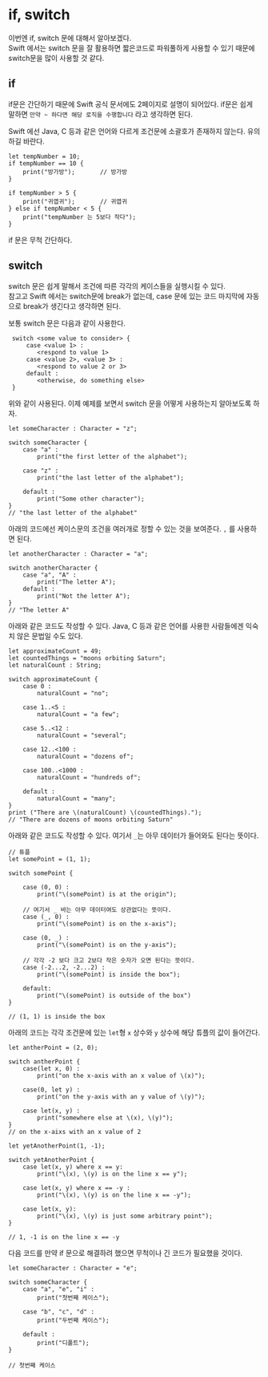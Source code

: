 # if, switch 
이번엔 if, switch 문에 대해서 알아보겠다.  
Swift 에서는 switch 문을 잘 활용하면 짧은코드로 파워풀하게 사용할 수 있기 때문에 switch문을 많이 사용할 것 같다.

## if
if문은 간단하기 때문에 Swift 공식 문서에도 2페이지로 설명이 되어있다.
if문은 쉽게 말하면 `만약 ~ 하다면 해당 로직을 수행합니다` 라고 생각하면 된다.   

Swift 에선 Java, C 등과 같은 언어와 다르게 조건문에 소괄호가 존재하지 않는다. 유의하길 바란다.

```
let tempNumber = 10;
if tempNumber == 10 {
    print("방가방");       // 방가방
}

if tempNumber > 5 {
    print("귀엽귀");       // 귀엽귀
} else if tempNumber < 5 {
    print("tempNumber 는 5보다 작다");
}
``` 

if 문은 무척 간단하다.


## switch
switch 문은 쉽게 말해서 조건에 따른 각각의 케이스들을 실행시킬 수 있다.   
참고고 Swift 에서는 switch문에 break가 없는데, case 문에 있는 코드 마지막에 자동으로 break가 생긴다고 생각하면 된다.  
 
보통 switch 문은 다음과 같이 사용한다.
```
 switch <some value to consider> {
     case <value 1> :
        <respond to value 1>
     case <value 2>, <value 3> : 
        <respond to value 2 or 3>
     default : 
        <otherwise, do something else>
 }
```
위와 같이 사용된다. 이제 예제를 보면서 switch 문을 어떻게 사용하는지 알아보도록 하자.

```
let someCharacter : Character = "z";

switch someCharacter {
    case "a" :
        print("the first letter of the alphabet");
    
    case "z" :
        print("the last letter of the alphabet");

    default : 
        print("Some other character");
} 
// "the last letter of the alphabet"
```

아래의 코드에선 케이스문의 조건을 여러개로 정할 수 있는 것을 보여준다. `,` 를 사용하면 된다.
```
let anotherCharacter : Character = "a";

switch anotherCharacter {
    case "a", "A" : 
        print("The letter A");
    default :
        print("Not the letter A");
}
// "The letter A"
```

아래와 같은 코드도 작성할 수 있다. Java, C 등과 같은 언어를 사용한 사람들에겐 익숙치 않은 문법일 수도 있다.
```
let approximateCount = 49;
let countedThings = "moons orbiting Saturn";
let naturalCount : String;

switch approximateCount {
    case 0 :
        naturalCount = "no";
    
    case 1..<5 :
        naturalCount = "a few";

    case 5..<12 :
        naturalCount = "several";

    case 12..<100 :
        naturalCount = "dozens of";

    case 100..<1000 :
        naturalCount = "hundreds of";

    default : 
        naturalCount = "many";
}
print ("There are \(naturalCount) \(countedThings).");
// "There are dozens of moons orbiting Saturn"
```

아래와 같은 코드도 작성할 수 있다. 여기서 `_`는 아무 데이터가 들어와도 된다는 뜻이다.
```
// 튜플
let somePoint = (1, 1);

switch somePoint {
    
    case (0, 0) :
        print("\(somePoint) is at the origin");

    // 여기서 _ 바는 아무 데이터여도 상관없다는 뜻이다.
    case (_, 0) :
        print("\(somePoint) is on the x-axis");

    case (0, _) :
        print("\(somePoint) is on the y-axis");

    // 각각 -2 보다 크고 2보다 작은 숫자가 오면 된다는 뜻이다.
    case (-2...2, -2...2) : 
        print("\(somePoint) is inside the box");

    default:
        print("\(somePoint) is outside of the box")
}

// (1, 1) is inside the box
```

아래의 코드는 각각 조건문에 있는 `let`형 `x` 상수와 `y` 상수에 해당 튜플의 값이 들어간다.
```
let antherPoint = (2, 0);

switch antherPoint {
    case(let x, 0) :
        print("on the x-axis with an x value of \(x)");

    case(0, let y) :
        print("on the y-axis with an y value of \(y)");
    
    case let(x, y) :
        print("somewhere else at \(x), \(y)");
}
// on the x-aixs with an x value of 2
```

```
let yetAnotherPoint(1, -1);

switch yetAnotherPoint {
    case let(x, y) where x == y:
        print("\(x), \(y) is on the line x == y");

    case let(x, y) where x == -y :
        print("\(x), \(y) is on the line x == -y");

    case let(x, y):
        print("\(x), \(y) is just some arbitrary point");
}

// 1, -1 is on the line x == -y
```

다음 코드를 만약 if 문으로 해결하려 했으면 무척이나 긴 코드가 필요했을 것이다. 
```
let someCharacter : Character = "e";

switch someCharacter {
    case "a", "e", "i" :
        print("첫번째 케이스");

    case "b", "c", "d" :
        print("두번째 케이스");
    
    default : 
        print("디폴트");
}

// 첫번째 케이스
```